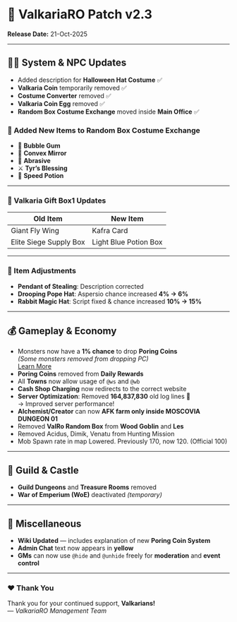 # 🧩 ValkariaRO Patch v2.3

**Release Date:** 21-Oct-2025

---

## 🧙‍♂️ System & NPC Updates

- Added description for **Halloween Hat Costume** ✅  
- **Valkaria Coin** temporarily removed ✅  
- **Costume Converter** removed ✅  
- **Valkaria Coin Egg** removed ✅  
- **Random Box Costume Exchange** moved inside **Main Office** ✅  

### 🎁 Added New Items to Random Box Costume Exchange
- 🍬 **Bubble Gum**  
- 🔮 **Convex Mirror**  
- 💎 **Abrasive**  
- ⚔️ **Tyr’s Blessing**  
- 💨 **Speed Potion**

---

### 🎁 Valkaria Gift Box1 Updates
| Old Item | New Item |
|-----------|-----------|
| Giant Fly Wing | Kafra Card |
| Elite Siege Supply Box | Light Blue Potion Box |

---

### 🧢 Item Adjustments
- **Pendant of Stealing**: Description corrected  
- **Drooping Pope Hat**: Aspersio chance increased **4% → 6%**  
- **Rabbit Magic Hat**: Script fixed & chance increased **10% → 15%**

---

## 💰 Gameplay & Economy

- Monsters now have a **1% chance** to drop **Poring Coins**  
  _(Some monsters removed from dropping PC)_  
  [Learn More](coin-system.md)
- **Poring Coins** removed from **Daily Rewards**  
- All **Towns** now allow usage of `@ws` and `@wb`  
- **Cash Shop Charging** now redirects to the correct website  
- **Server Optimization**: Removed **164,837,830** old log lines 🧹  
  → Improved server performance!  
- **Alchemist/Creator** can now **AFK farm only inside MOSCOVIA DUNGEON 01**  
- Removed **ValRo Random Box** from **Wood Goblin** and **Les**
- Removed Acidus, Dimik, Venatu from Hunting Mission
- Mob Spawn rate in map Lowered. Previously 170, now 120. (Official 100)

---

## 🏰 Guild & Castle

- **Guild Dungeons** and **Treasure Rooms** removed  
- **War of Emperium (WoE)** deactivated _(temporary)_

---

## 📖 Miscellaneous

- **Wiki Updated** — includes explanation of new **Poring Coin System**  
- **Admin Chat** text now appears in **yellow**  
- **GMs** can now use `@hide` and `@unhide` freely for **moderation** and **event control**

---

### ❤️ Thank You
Thank you for your continued support, **Valkarians!**  
— *ValkariaRO Management Team*
